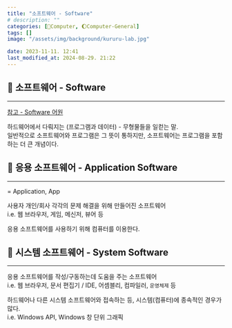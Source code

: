 ```yaml
---
title: "소프트웨어 - Software"
# description: ""
categories: [💫Computer, 🌔Computer-General]
tags: []
image: "/assets/img/background/kururu-lab.jpg"

date: 2023-11-11. 12:41
last_modified_at: 2024-08-29. 21:22
---
```


## 💫 소프트웨어 - Software

---

[참고 - Software 어원](/posts/Ware/)  

하드웨어에서 다뤄지는 (프로그램과 데이터) - 무형물들을 일컫는 말.  
일반적으로 소프트웨어와 프로그램은 그 뜻이 통하지만, 소프트웨어는 프로그램을 포함하는 더 큰 개념이다.  

## 💫 응용 소프트웨어 - Application Software

---

= Application, App  

사용자 개인/회사 각각의 문제 해결을 위해 만들어진 소프트웨어  
i.e. 웹 브라우저, 게임, 메신저, 뷰어 등  

응용 소프트웨어를 사용하기 위해 컴퓨터를 이용한다.  

## 💫 시스템 소프트웨어 - System Software

---

응용 소프트웨어를 작성/구동하는데 도움을 주는 소프트웨어  
i.e. 웹 브라우저, 문서 편집기 / IDE, 어셈블리, 컴파일러, `운영체제` 등  

하드웨어나 다른 시스템 소프트웨어와 접속하는 등, 시스템(컴퓨터)에 종속적인 경우가 많다.  
i.e. Windows API, Windows 창 단위 그래픽  
